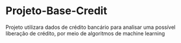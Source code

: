# Projeto-Base-Credit
Projeto utilizara dados de crédito bancário para analisar uma possível liberação de crédito, por meio de algoritmos de machine learning

